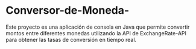 # Conversor-de-Moneda-
Este proyecto es una aplicación de consola en Java que permite convertir montos entre diferentes monedas utilizando la API de ExchangeRate-API para obtener las tasas de conversión en tiempo real.
